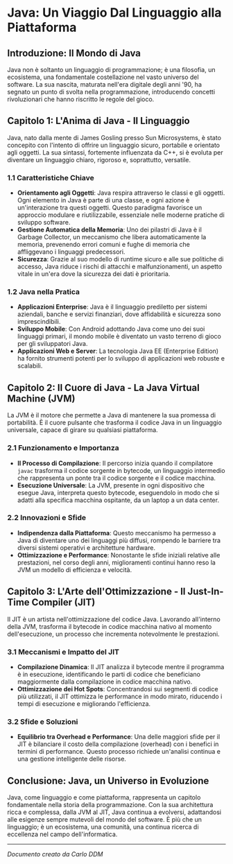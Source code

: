 
# Java: Un Viaggio Dal Linguaggio alla Piattaforma

## Introduzione: Il Mondo di Java
Java non è soltanto un linguaggio di programmazione; è una filosofia, un ecosistema, una fondamentale costellazione nel vasto universo del software. La sua nascita, maturata nell'era digitale degli anni '90, ha segnato un punto di svolta nella programmazione, introducendo concetti rivoluzionari che hanno riscritto le regole del gioco.

## Capitolo 1: L'Anima di Java - Il Linguaggio
Java, nato dalla mente di James Gosling presso Sun Microsystems, è stato concepito con l'intento di offrire un linguaggio sicuro, portabile e orientato agli oggetti. La sua sintassi, fortemente influenzata da C++, si è evoluta per diventare un linguaggio chiaro, rigoroso e, soprattutto, versatile.

### 1.1 Caratteristiche Chiave
- **Orientamento agli Oggetti**: Java respira attraverso le classi e gli oggetti. Ogni elemento in Java è parte di una classe, e ogni azione è un'interazione tra questi oggetti. Questo paradigma favorisce un approccio modulare e riutilizzabile, essenziale nelle moderne pratiche di sviluppo software.
- **Gestione Automatica della Memoria**: Uno dei pilastri di Java è il Garbage Collector, un meccanismo che libera automaticamente la memoria, prevenendo errori comuni e fughe di memoria che affliggevano i linguaggi predecessori.
- **Sicurezza**: Grazie al suo modello di runtime sicuro e alle sue politiche di accesso, Java riduce i rischi di attacchi e malfunzionamenti, un aspetto vitale in un'era dove la sicurezza dei dati è prioritaria.

### 1.2 Java nella Pratica
- **Applicazioni Enterprise**: Java è il linguaggio prediletto per sistemi aziendali, banche e servizi finanziari, dove affidabilità e sicurezza sono imprescindibili.
- **Sviluppo Mobile**: Con Android adottando Java come uno dei suoi linguaggi primari, il mondo mobile è diventato un vasto terreno di gioco per gli sviluppatori Java.
- **Applicazioni Web e Server**: La tecnologia Java EE (Enterprise Edition) ha fornito strumenti potenti per lo sviluppo di applicazioni web robuste e scalabili.

## Capitolo 2: Il Cuore di Java - La Java Virtual Machine (JVM)
La JVM è il motore che permette a Java di mantenere la sua promessa di portabilità. È il cuore pulsante che trasforma il codice Java in un linguaggio universale, capace di girare su qualsiasi piattaforma.

### 2.1 Funzionamento e Importanza
- **Il Processo di Compilazione**: Il percorso inizia quando il compilatore `javac` trasforma il codice sorgente in bytecode, un linguaggio intermedio che rappresenta un ponte tra il codice sorgente e il codice macchina.
- **Esecuzione Universale**: La JVM, presente in ogni dispositivo che esegue Java, interpreta questo bytecode, eseguendolo in modo che si adatti alla specifica macchina ospitante, da un laptop a un data center.

### 2.2 Innovazioni e Sfide
- **Indipendenza dalla Piattaforma**: Questo meccanismo ha permesso a Java di diventare uno dei linguaggi più diffusi, rompendo le barriere tra diversi sistemi operativi e architetture hardware.
- **Ottimizzazione e Performance**: Nonostante le sfide iniziali relative alle prestazioni, nel corso degli anni, miglioramenti continui hanno reso la JVM un modello di efficienza e velocità.

## Capitolo 3: L'Arte dell'Ottimizzazione - Il Just-In-Time Compiler (JIT)
Il JIT è un artista nell'ottimizzazione del codice Java. Lavorando all'interno della JVM, trasforma il bytecode in codice macchina nativo al momento dell'esecuzione, un processo che incrementa notevolmente le prestazioni.

### 3.1 Meccanismi e Impatto del JIT
- **Compilazione Dinamica**: Il JIT analizza il bytecode mentre il programma è in esecuzione, identificando le parti di codice che beneficiano maggiormente dalla compilazione in codice macchina nativo.
- **Ottimizzazione dei Hot Spots**: Concentrandosi sui segmenti di codice più utilizzati, il JIT ottimizza le performance in modo mirato, riducendo i tempi di esecuzione e migliorando l'efficienza.

### 3.2 Sfide e Soluzioni
- **Equilibrio tra Overhead e Performance**: Una delle maggiori sfide per il JIT è bilanciare il costo della compilazione (overhead) con i benefici in termini di performance. Questo processo richiede un'analisi continua e una gestione intelligente delle risorse.

## Conclusione: Java, un Universo in Evoluzione
Java, come linguaggio e come piattaforma, rappresenta un capitolo fondamentale nella storia della programmazione. Con la sua architettura ricca e complessa, dalla JVM al JIT, Java continua a evolversi, adattandosi alle esigenze sempre mutevoli del mondo del software. È più che un linguaggio; è un ecosistema, una comunità, una continua ricerca di eccellenza nel campo dell'informatica.

---

*Documento creato da Carlo DDM*

